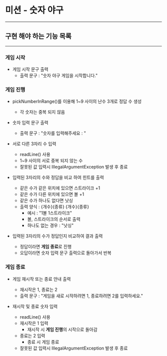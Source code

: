 # 미션 - 숫자 야구
***

## 구현 해야 하는 기능 목록
***

### 게임 시작
- 게임 시작 문구 출력
  - 출력 문구 : "숫자 야구 게임을 시작합니다."


### 게임 진행
- pickNumberInRange()를 이용해 1~9 사이의 난수 3개로 정답 수 생성
  - 각 숫자는 중복 되지 않음


- 숫자 입력 문구 출력
  - 출력 문구 : "숫자를 입력해주세요 : "


- 서로 다른 3자리 수 입력 
  - readLine() 사용
  - 1~9 사이의 서로 중복 되지 않는 수
  - 잘못된 값 입력시 IllegalArgumentException 발생 후 종료


- 입력된 3자리의 수와 정답을 비교 하여 힌트를 출력
  - 같은 수가 같은 위치에 있으면 스트라이크 +1
  - 같은 수가 다른 위치에 있으면 볼 +1
  - 같은 수가 하나도 없다면 낫싱
  - 출력 양식 : {개수}{종류} {개수}{종류}
    - 예시 : "1볼 1스트라이크"
    - 볼, 스트라이크의 순서로 출력
    - 하나도 없는 경우 : "낫싱"


- 입력된 3자리의 수가 정답인지 비교하여 결과 출력
  - 정답이라면 **게임 종료**로 진행
  - 오답이라면 숫자 입력 문구 출력으로 돌아가서 반복

### 게임 종료
- 게임 재시작 또는 종료 안내 출력
  - 재시작은 1, 종료는 2 
  - 출력 문구 : "게임을 새로 시작하려면 1, 종료하려면 2를 입력하세요."

- 재시작 및 종료 숫자 입력
  - readLine() 사용
  - 재시작은 1 입력
    - 재시작 시 **게임 진행**의 시작으로 돌아감
  - 종료는 2 입력
    - 종료 시 게임 종료
  - 잘못된 값 입력시 IllegalArgumentException 발생 후 종료